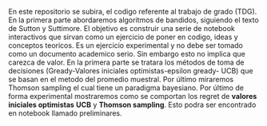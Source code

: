 En este repositorio se subira, el codigo referente al trabajo de grado (TDG). En la primera parte abordaremos algoritmos de bandidos, siguiendo el texto de Sutton y Suttimore.
El objetivo es construir una serie de notebook interactivos que sirvan como un ejercicio de poner en codigo, ideas y conceptos teoricos. Es un ejercicio experimental y no debe ser tomado como un documento academico serio.
Sin embargo esto no implica que carezca de valor.
En la primera parte se tratara los métodos de toma de decisiones (Gready-Valores iniciales optimistas-epsilon gready- UCB) que se basan en el metodo del promedio muestral. Por último miraremos Thomson sampling el cual tiene un paradigma bayesiano.
Por último de forma experimental mostraremos como se comportan los regret de **valores iniciales optimistas** **UCB** y **Thomson sampling**.
Esto podra ser encontrado en notebook llamado preliminares.
